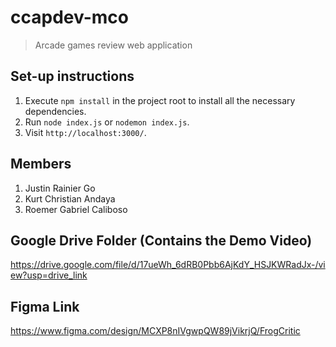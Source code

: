 # ccapdev-mco

> Arcade games review web application

## Set-up instructions

1. Execute `npm install` in the project root to install all the necessary dependencies.
2. Run `node index.js` or `nodemon index.js`.
3. Visit `http://localhost:3000/`.

## Members

1. Justin Rainier Go
2. Kurt Christian Andaya
3. Roemer Gabriel Caliboso

## Google Drive Folder (Contains the Demo Video)

<https://drive.google.com/file/d/17ueWh_6dRB0Pbb6AjKdY_HSJKWRadJx-/view?usp=drive_link>

## Figma Link

<https://www.figma.com/design/MCXP8nIVgwpQW89jVikrjQ/FrogCritic>
